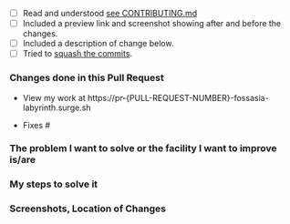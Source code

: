 <!-- Don't delete anything without explicit instructions from a maintainer. -->

<!-- Check by changing each `[ ]` to `[x]`. Please take note of the whitespace as it matters. -->
- [ ] Read and understood [see CONTRIBUTING.md](https://github.com/fossasia/labyrinth/blob/master/CONTRIBUTING.md)
- [ ] Included a preview link and screenshot showing after and before the changes.
- [ ] Included a description of change below.
- [ ] Tried to [squash the commits][squash].

### Changes done in this Pull Request

- View my work at https://pr-{PULL-REQUEST-NUMBER}-fossasia-labyrinth.surge.sh
<!-- Here you can add your preview link. Please replace "PULL-REQUEST-NUMBER" with your PR number -->


<!-- If you fully fixed some issue(s), 
please insert the issue number after the #.
If you have not fixed some issue(s) completely but only some of the step(s) in issue then remove “Fixes #” and please mention the related issue number(s) along with the step number(s). -->
- Fixes #<Add issue number here>


<!-- please summarize the problem you faced -->
<!-- Please remove unwanted words in following topic -->
### The problem I want to solve or the facility I want to improve is/are
<!-- Mention the bug/facility solved/improved -->

### My steps to solve it
<!-- Please summarize the solution you chose.
     Mention the files changed. Add what changes you have done. -->

### Screenshots, Location of Changes
<!--Please include a screenshot indicating the location of the change made in the game. i.e. location of new tile, or place where the bug was, or place where the changes are reflected -->



[squash]: https://stackoverflow.com/questions/5189560/squash-my-last-x-commits-together-using-git
